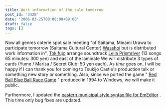 ```yaml
---
title: Work information of the sale tomorrow
post_id: '3428'
date: '2006-03-25T00:00:00+09:00'
draft: false
tags: []
---
```


Now all genres coterie spot sale meeting "of Saitama, Minami Urawa to participate tomorrow (Saitama Cultural Center) [Wasshoi](http://www.h4.dion.ne.jp/%7Ewashoi/) but is distributed work information in", [Tokifujo](/!/thA/) arrange soundtrack [Leila Prismriver](/!/leila/) (13 songs 65 minutes: 300 yen) and east of the laminate We will distribute 3 types of cards (Yume / Marisa / Secret Club: 50 yen each). As _time_ goes on, I will be happy if I can thank you for coming to Tsukijo Castle's production talk or something new story or something. Also, since we ported the game " [Red Ball Blue Ball Race Game](/2899) " produced in 1994 to Windows, we will make it public.

Furthermore, I updated the [eastern municipal style syntax file for EmEditor](/emeditor-danmakufu) . This time only bug fixes are updated.